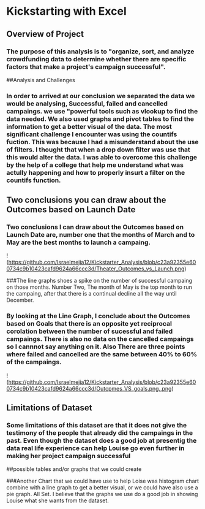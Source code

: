 # Kickstarting with Excel

## Overview of Project

### The purpose of this analysis is to "organize, sort, and analyze crowdfunding data to determine whether there are specific factors that make a project's campaign successful".
##Analysis and Challenges

### In order to arrived at our conclusion we separated the data we would be analysing, Successful, failed and cancelled campaings. we use "powerful tools such as vlookup to find the data needed. We also used graphs and pivot tables to find the information to get a better visual of the data. The most significant challenge I encounter was using the countifs fuction. This was because I had a misunderstand about the use of filters. I thought that when a drop down filter was use that this would alter the data. I was able to overcome this challenge by the help of a college that help me understand what was actully happening and how to properly insurt a filter on the countifs function. 

## Two conclusions you can draw about the Outcomes based on Launch Date

### Two conclusions I can draw about the Outcomes based on Launch Date are, number one that the months of March and to May are the best months to launch a campaing. 

!(https://github.com/Israelmejia12/Kickstarter_Analysis/blob/c23a92355e600734c9b10423cafd9624a66ccc3d/Theater_Outcomes_vs_Launch.png)

###The line graphs shoes a spike on the number of successful campaing on those months. Number Two, The month of May is the top month to run the campaing, after that there is a continual decline all the way until December. 

### By looking at the Line Graph, I conclude about the Outcomes based on Goals that there is an opposite yet reciprocal corolation between the number of sucessful and failed campaings. There is also no data on the cancelled campaings so I cannnot say anything on it. Also There are three points where failed and cancelled are the same between 40% to 60% of the campaings.

 !(https://github.com/Israelmejia12/Kickstarter_Analysis/blob/c23a92355e600734c9b10423cafd9624a66ccc3d/Outcpmes_VS_goals.png..png)
 
## Limitations of Dataset

### Some limitations of this dataset are that it does not give the testimony of the people that already did the campaings in the past. Even though the dataset does a good job at presentig the data real life experience can help Louise go even further in making her project campaign successful

##possible tables and/or graphs that we could create

###Another Chart that we could have use to help Loise was histogram chart combine with a line graph to get a better visual, or we could have also use a pie graph. All Set. I believe that the graphs we use do a good job in showing Louise what she wants from the dataset. 
